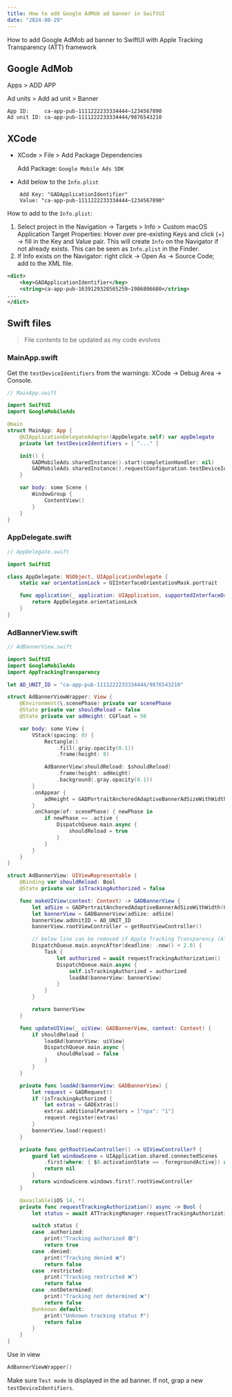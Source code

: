```yaml
---
title: How to add Google AdMob ad banner in SwiftUI
date: "2024-08-29"
---
```


How to add Google AdMob ad banner to SwiftUI with Apple Tracking Transparency (ATT) framework

## Google AdMob

Apps > ADD APP

Ad units > Add ad unit > Banner

    App ID:     ca-app-pub-1111222233334444~1234567890
    Ad unit ID: ca-app-pub-1111222233334444/9876543210

## XCode

- XCode > File > Add Package Dependencies

  Add Package: `Google Mobile Ads SDK`

- Add below to the `Info.plist`

```text
    Add Key: "GADApplicationIdentifier"
    Value: "ca-app-pub-1111222233334444~1234567890"
```

How to add to the `Info.plist`:

1. Select project in the Navigation -> Targets > Info > Custom macOS Application Target Properties: Hover over pre-existing Keys and click (+) -> fill in the Key and Value pair.
   This will create `Info` on the Navigator if not already exists. This can be seen as `Info.plist` in the Finder.
2. If Info exists on the Navigator: right click -> Open As -> Source Code; add to the XML file.

```xml
<dict>
	<key>GADApplicationIdentifier</key>
	<string>ca-app-pub-1639129328565259~1986806680</string>
...
</dict>
```

## Swift files

> File contents to be updated as my code evolves

### MainApp.swift

Get the `testDeviceIdentifiers` from the warnings: XCode -> Debug Area -> Console.

```swift
// MainApp.swift

import SwiftUI
import GoogleMobileAds

@main
struct MainApp: App {
    @UIApplicationDelegateAdaptor(AppDelegate.self) var appDelegate
    private let testDeviceIdentifiers = [ "..." ]

    init() {
        GADMobileAds.sharedInstance().start(completionHandler: nil)
        GADMobileAds.sharedInstance().requestConfiguration.testDeviceIdentifiers = self.testDeviceIdentifiers
    }

    var body: some Scene {
        WindowGroup {
            ContentView()
        }
    }
}
```

### AppDelegate.swift

```swift
// AppDelegate.swift

import SwiftUI

class AppDelegate: NSObject, UIApplicationDelegate {
    static var orientationLock = UIInterfaceOrientationMask.portrait

    func application(_ application: UIApplication, supportedInterfaceOrientationsFor window: UIWindow?) -> UIInterfaceOrientationMask {
        return AppDelegate.orientationLock
    }
}
```

### AdBannerView.swift

```swift
// AdBannerView.swift

import SwiftUI
import GoogleMobileAds
import AppTrackingTransparency

let AD_UNIT_ID = "ca-app-pub-1111222233334444/9876543210"

struct AdBannerViewWrapper: View {
    @Environment(\.scenePhase) private var scenePhase
    @State private var shouldReload = false
    @State private var adHeight: CGFloat = 50

    var body: some View {
        VStack(spacing: 0) {
            Rectangle()
                .fill(.gray.opacity(0.1))
                .frame(height: 8)

            AdBannerView(shouldReload: $shouldReload)
                .frame(height: adHeight)
                .background(.gray.opacity(0.1))
        }
        .onAppear {
            adHeight = GADPortraitAnchoredAdaptiveBannerAdSizeWithWidth(UIScreen.main.bounds.width).size.height
        }
        .onChange(of: scenePhase) { newPhase in
            if newPhase == .active {
                DispatchQueue.main.async {
                    shouldReload = true
                }
            }
        }
    }
}

struct AdBannerView: UIViewRepresentable {
    @Binding var shouldReload: Bool
    @State private var isTrackingAuthorized = false

    func makeUIView(context: Context) -> GADBannerView {
        let adSize = GADPortraitAnchoredAdaptiveBannerAdSizeWithWidth(UIScreen.main.bounds.width)
        let bannerView = GADBannerView(adSize: adSize)
        bannerView.adUnitID = AD_UNIT_ID
        bannerView.rootViewController = getRootViewController()

        // below line can be removed if Apple Tracking Transparency (ATT) popup appears without delay
        DispatchQueue.main.asyncAfter(deadline: .now() + 2.0) {
            Task {
                let authorized = await requestTrackingAuthorization()
                DispatchQueue.main.async {
                    self.isTrackingAuthorized = authorized
                    loadAd(bannerView: bannerView)
                }
            }
        }

        return bannerView
    }

    func updateUIView(_ uiView: GADBannerView, context: Context) {
        if shouldReload {
            loadAd(bannerView: uiView)
            DispatchQueue.main.async {
                shouldReload = false
            }
        }
    }

    private func loadAd(bannerView: GADBannerView) {
        let request = GADRequest()
        if !isTrackingAuthorized {
            let extras = GADExtras()
            extras.additionalParameters = ["npa": "1"]
            request.register(extras)
        }
        bannerView.load(request)
    }

    private func getRootViewController() -> UIViewController? {
        guard let windowScene = UIApplication.shared.connectedScenes
            .first(where: { $0.activationState == .foregroundActive}) as? UIWindowScene else {
            return nil
        }
        return windowScene.windows.first?.rootViewController
    }

    @available(iOS 14, *)
    private func requestTrackingAuthorization() async -> Bool {
        let status = await ATTrackingManager.requestTrackingAuthorization()

        switch status {
        case .authorized:
            print("Tracking authorized 🟢")
            return true
        case .denied:
            print("Tracking denied ❌")
            return false
        case .restricted:
            print("Tracking restricted ❌")
            return false
        case .notDetermined:
            print("Tracking not determined ❌")
            return false
        @unknown default:
            print("Unknown tracking status ❓")
            return false
        }
    }
}
```

Use in view

```swift
AdBannerViewWrapper()
```

Make sure `Test mode` is displayed in the ad banner. If not, grap a new `testDeviceIdentifiers`.
